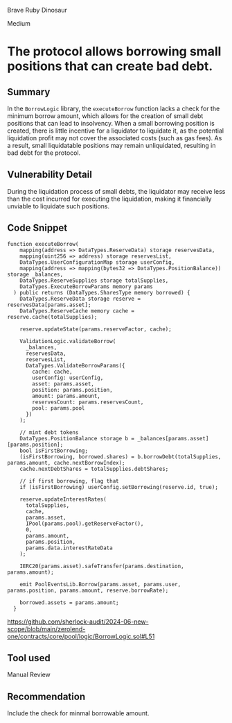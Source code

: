 Brave Ruby Dinosaur

Medium

# The protocol allows borrowing small positions that can create bad debt.

## Summary
In the `BorrowLogic` library, the `executeBorrow` function lacks a check for the minimum borrow amount, which allows for the creation of small debt positions that can lead to insolvency. When a small borrowing position is created, there is little incentive for a liquidator to liquidate it, as the potential liquidation profit may not cover the associated costs (such as gas fees). As a result, small liquidatable positions may remain unliquidated, resulting in bad debt for the protocol.

## Vulnerability Detail
During the liquidation process of small debts, the liquidator may receive less than the cost incurred for executing the liquidation, making it financially unviable to liquidate such positions.
## Code Snippet

```solidity
function executeBorrow(
    mapping(address => DataTypes.ReserveData) storage reservesData,
    mapping(uint256 => address) storage reservesList,
    DataTypes.UserConfigurationMap storage userConfig,
    mapping(address => mapping(bytes32 => DataTypes.PositionBalance)) storage _balances,
    DataTypes.ReserveSupplies storage totalSupplies,
    DataTypes.ExecuteBorrowParams memory params
  ) public returns (DataTypes.SharesType memory borrowed) {
    DataTypes.ReserveData storage reserve = reservesData[params.asset];
    DataTypes.ReserveCache memory cache = reserve.cache(totalSupplies);

    reserve.updateState(params.reserveFactor, cache);

    ValidationLogic.validateBorrow(
      _balances,
      reservesData,
      reservesList,
      DataTypes.ValidateBorrowParams({
        cache: cache,
        userConfig: userConfig,
        asset: params.asset,
        position: params.position,
        amount: params.amount,
        reservesCount: params.reservesCount,
        pool: params.pool
      })
    );

    // mint debt tokens
    DataTypes.PositionBalance storage b = _balances[params.asset][params.position];
    bool isFirstBorrowing;
    (isFirstBorrowing, borrowed.shares) = b.borrowDebt(totalSupplies, params.amount, cache.nextBorrowIndex);
    cache.nextDebtShares = totalSupplies.debtShares;

    // if first borrowing, flag that
    if (isFirstBorrowing) userConfig.setBorrowing(reserve.id, true);

    reserve.updateInterestRates(
      totalSupplies,
      cache,
      params.asset,
      IPool(params.pool).getReserveFactor(),
      0,
      params.amount,
      params.position,
      params.data.interestRateData
    );

    IERC20(params.asset).safeTransfer(params.destination, params.amount);

    emit PoolEventsLib.Borrow(params.asset, params.user, params.position, params.amount, reserve.borrowRate);

    borrowed.assets = params.amount;
  }
```
https://github.com/sherlock-audit/2024-06-new-scope/blob/main/zerolend-one/contracts/core/pool/logic/BorrowLogic.sol#L51
## Tool used

Manual Review

## Recommendation

Include the check for minmal borrowable amount.


